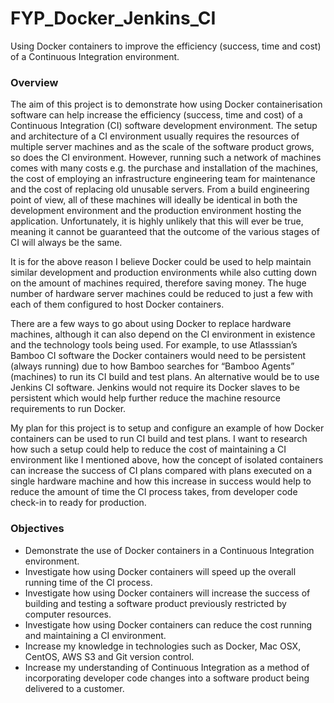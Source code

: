 # FYP_Docker_Jenkins_CI
Using Docker containers to improve the efficiency (success, time and cost) of a Continuous Integration environment.


### Overview

The aim of this project is to demonstrate how using Docker containerisation software can help increase the efficiency (success, time and cost) of a Continuous Integration (CI) software development environment.
The setup and architecture of a CI environment usually requires the resources of multiple server machines and as the scale of the software product grows, so does the CI environment. However, running such a network of machines comes with many costs e.g. the purchase and installation of the machines, the cost of employing an infrastructure engineering team for maintenance and the cost of replacing old unusable servers. From a build engineering point of view, all of these machines will ideally be identical in both the development environment and the production environment hosting the application. Unfortunately, it is highly unlikely that this will ever be true, meaning it cannot be guaranteed that the outcome of the various stages of CI will always be the same.

It is for the above reason I believe Docker could be used to help maintain similar development and production environments while also cutting down on the amount of machines required, therefore saving money. The huge number of hardware server machines could be reduced to just a few with each of them configured to host Docker containers.

There are a few ways to go about using Docker to replace hardware machines, although it can also depend on the CI environment in existence and the technology tools being used. For example, to use Atlasssian’s Bamboo CI software the Docker containers would need to be persistent (always running) due to how Bamboo searches for “Bamboo Agents” (machines) to run its CI build and test plans. An alternative would be to use Jenkins CI software. Jenkins would not require its Docker slaves to be persistent which would help further reduce the machine resource requirements to run Docker.

My plan for this project is to setup and configure an example of how Docker containers can be used to run CI build and test plans. I want to research how such a setup could help to reduce the cost of maintaining a CI environment like I mentioned above, how the concept of isolated containers can increase the success of CI plans compared with plans executed on a single hardware machine and how this increase in success would help to reduce the amount of time the CI process takes, from developer code check-in to ready for production.


### Objectives

- Demonstrate the use of Docker containers in a Continuous Integration environment.
- Investigate how using Docker containers will speed up the overall running time of the CI
process.
- Investigate how using Docker containers will increase the success of building and
testing a software product previously restricted by computer resources.
- Investigate how using Docker containers can reduce the cost running and maintaining a
CI environment.
- Increase my knowledge in technologies such as Docker, Mac OSX, CentOS, AWS S3
and Git version control.
- Increase my understanding of Continuous Integration as a method of incorporating
developer code changes into a software product being delivered to a customer.
